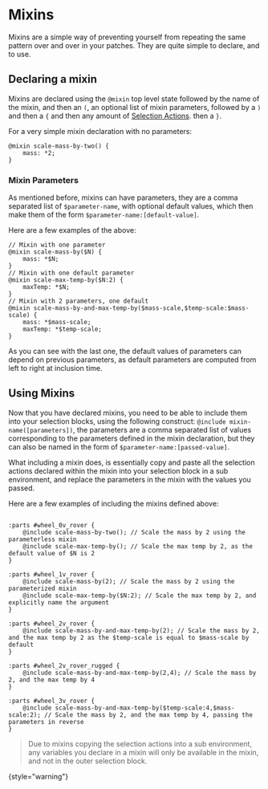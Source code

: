 # Mixins

Mixins are a simple way of preventing yourself from repeating the same pattern over and over in your patches.
They are quite simple to declare, and to use.

## Declaring a mixin

Mixins are declared using the `@mixin` top level state followed by the name of the mixin, and then an `(`, an optional
list of mixin parameters, followed by a `)` and then a `{` and then any amount of [Selection Actions](Selection-Actions.md).
then a `}`.

For a very simple mixin declaration with no parameters:

```
@mixin scale-mass-by-two() {
    mass: *2;
}
```

### Mixin Parameters

As mentioned before, mixins can have parameters, they are a comma separated list of `$parameter-name`, with optional
default values, which then make them of the form `$parameter-name:[default-value]`.

Here are a few examples of the above:

```
// Mixin with one parameter
@mixin scale-mass-by($N) {
    mass: *$N;
}
// Mixin with one default parameter
@mixin scale-max-temp-by($N:2) {
    maxTemp: *$N;
}
// Mixin with 2 parameters, one default
@mixin scale-mass-by-and-max-temp-by($mass-scale,$temp-scale:$mass-scale) {
    mass: *$mass-scale;
    maxTemp: *$temp-scale;
}
```

As you can see with the last one, the default values of parameters can depend on previous parameters, as default parameters
are computed from left to right at inclusion time.

## Using Mixins

Now that you have declared mixins, you need to be able to include them into your selection blocks, using the following
construct: `@include mixin-name([parameters])`, the parameters are a comma separated list of values corresponding to
the parameters defined in the mixin declaration, but they can also be named in the form of `$parameter-name:[passed-value]`.

What including a mixin does, is essentially copy and paste all the selection actions declared within the mixin into your
selection block in a sub environment, and replace the parameters in the mixin with the values you passed.

Here are a few examples of including the mixins defined above:

```

:parts #wheel_0v_rover {
    @include scale-mass-by-two(); // Scale the mass by 2 using the parameterless mixin
    @include scale-max-temp-by(); // Scale the max temp by 2, as the default value of $N is 2
}

:parts #wheel_1v_rover {
    @include scale-mass-by(2); // Scale the mass by 2 using the parameterized mixin
    @include scale-max-temp-by($N:2); // Scale the max temp by 2, and explicitly name the argument
}

:parts #wheel_2v_rover {
    @include scale-mass-by-and-max-temp-by(2); // Scale the mass by 2, and the max temp by 2 as the $temp-scale is equal to $mass-scale by default
}

:parts #wheel_2v_rover_rugged {
    @include scale-mass-by-and-max-temp-by(2,4); // Scale the mass by 2, and the max temp by 4
}

:parts #wheel_3v_rover {
    @include scale-mass-by-and-max-temp-by($temp-scale:4,$mass-scale:2); // Scale the mass by 2, and the max temp by 4, passing the parameters in reverse
}
```


> Due to mixins copying the selection actions into a sub environment, any variables you declare in a mixin will only
> be available in the mixin, and not in the outer selection block.
> 
{style="warning"}